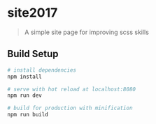 # site2017

> A simple site page for improving scss skills

## Build Setup

``` bash
# install dependencies
npm install

# serve with hot reload at localhost:8080
npm run dev

# build for production with minification
npm run build
```